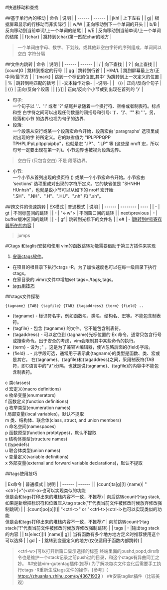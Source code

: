 #快速移动和查找

##基于单行內的移动
| 命令 | 说明 |
| ------ | ------ |
| jkhl | 上下左右 |
| gj | 根据屏幕显示的行移动而非实际行 |
| w/W | 正向移动到下一个单词的开头 |
| b/B | 反向移动到当前单词/上一个单词的结尾 |
| e/E | 反向移动到当前单词/上一个单词的结尾 |
| f{char} | 跳转到{char}第一匹配char的地方 |
> 一个单词由字母、数字、下划线，或其他非空白字符的序列组成，单词间以空白
字符分隔

##文件内跳转
| 命令 | 说明 |
| ------ | ------ |
| / | 向下查找 |
| ? | 向上查找 |
| [count]G | 跳转到指定的行号 |
| gg | 跳转到行首 |
| H/M/L | 跳到屏幕最上方/正中间/最下方 |
| `{mark} | 跳到一个标记的位置,其中``为跳转到上一次定义的位置 |
| % | 跳转到响匹配的括号 |
| -文本操作对象- | -说明- |
| （/) |  正向/反向个句子 |
| {/} |  正向/反向个段落 |
| [[/]] |  正向/反向个小节或到出现在首列的 '}' |

* 句子:  
一个句子以 '.'、'!' 或者 '?' 结尾并紧随着一个换行符、空格或者制表符。标点和空 白字符之间可以出现任何数量的闭括号和引号: ')'、']'、'"' 和 '''。另，段落和小节 的边界也视为句子的边界.  
* 段落:  
一个段落从空行或某一个段落宏命令开始，段落宏由 'paragraphs' 选项里成对出现的字 符所定义。它的缺省值为 "IPLPPPQPP TPHPLIPpLpItpplpipbp"，也就是宏 ".IP"、".LP" 等 (这些是 nroff 宏，所以句号一定要出现在第一列)。小节边界也被视为段落边界。
> 空白行 (只包含空白)  不是  段落边界。
* 小节:  
一个小节从首列出现的换页符 (<C-L>) 或某一个小节宏命令开始。小节宏由 'sections' 选项里成对出现的字符所定义。它的缺省值是 "SHNHH HUnhsh"，也就是说小节可以从如下的 nroff 宏开始: ".SH"、".NH"、".H"、".HU"、".nh" 和 ".sh"。



##跨文件的快速跳转
| EX模式 | 普通模式 | 说明 |
| ------ | -------- | ---- |
| - | gt | 不同标签间的跳转 |
| - | "&lt;-w"&gt; | 不同窗口间的跳转 |
| next\previous | - | buffer缓冲区间的跳转 |
| - | gf | 跳转到光标下的文件名 |
| e# | - |[跳转到\#号寄存器所在的内容](F:\person_git\shell\vim\move.md) |

> jumps

#Ctags 和taglist安装和使用
vim的函数跳转功能需要借助于第三方插件来实现

1. [安装ctags软件](#ctags文件探秘)。  
- 在项目的根目录下执行ctags -R，为了加快速度也可以在每一级目录下执行ctags。  
- 在家目录的.vimrc文件中增加set tags=./tags;,tags。  
- [tags用技巧](#tags使用技巧)

##ctags文件探秘
```
{tagname} {TAB} {tagfile} {TAB} {tagaddress} {term} {field} ..
```
* {tagname} - 标识符名字，例如函数名、类名、结构名、宏等。不能包含制表符。
* {tagfile} - 包含 {tagname} 的文件。它不能包含制表符。
* {tagaddress} - 可以定位到 {tagname}光标位置的 Ex 命令。通常只包含行号或搜索命令。出于安全的考虑，vim会限制其中某些命令的执行。
* {term} - 设为 ;" ，这是为了兼容Vi编辑器，使Vi忽略后面的{field}字段。
* {field} .. - 此字段可选，通常用于表示此{tagname}的类型是函数、类、宏或是其它。
在{tagname}、{tagfile}和{tagaddress}之间，采用制表符(TAB符，即C语言中的"\t")分隔，也就是说{tagname}、{tagfile}的内容中不能包含制表符。 

c       类classes)  
d       宏定义(macro definitions)  
e       枚举变量(enumerators)  
f       函数定义(function definitions)  
g       枚举类型(enumeration names)  
l       局部变量(local variables)，默认不提取  
m       类、结构体、联合体(class, struct, and union members)  
n       命名空间(namespaces)  
p       函数原型(function prototypes)，默认不提取  
s       结构体类型(structure names)  
t       (typedefs)  
u       联合体类型(union names)  
v       变量定义(variable definitions)  
x       外部变量(external and forward variable declarations)，默认不提取  

##tags使用技巧

| Ex命令 | 普通模式 | 说明 |
| ------ | ------ |
|  [count]ta[g][!] {name}| "&lt;ctrl-]&gt;"(&lt;ctrl-o&gt;也可以实现类似的功能</br>但是会和tags打印出来的堆栈内容不一致，不推荐) | 向后跳转count个tag stack,如果是新增把标识符和位置压入tag stack("!"代表当前文件被修改时候放弃修改强制跳转) |
|  :[count]po[p][!]| "&lt;ctrl-t&gt;" or "&lt;ctrl-t&gt;(&lt;ctrl-i&gt;也可以实现类似的功能</br>但是会和tags打印出来的堆栈内容不一致，不推荐)"  | 向前跳转count个tag stack("!"代表当前文件被修改时候放弃修改强制跳转) |
| tags | - |输出tag stack 的内容 |
| ts[elect][!] [name]| g] | 当有函数有多个地方地方定义时推荐使用这个可以选择  |
| gd | - | 跳转到变量定义的地方(仅仅适用于函数内部跳转) |
> &lt;ctrl-w&gt;]可以打开新窗口显示选择的标签
> 终端里面的pushd,popd,dirs命令也是维护一个stack记录之前push过的目录，和这个ctags有异曲同工之妙。
##安装vim-gutentag插件(推荐)
为了解决每次文件变化后需要手工执行ctags -R重新生成tags文件的操作。[参考]（ https://zhuanlan.zhihu.com/p/43671939 ）
##安装taglist插件（比较美观）



